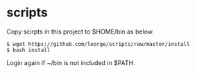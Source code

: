 # scripts
Copy scirpts in this project to $HOME/bin as below.

    $ wget https://github.com/leorge/scripts/raw/master/install
    $ bash install

Login again if ~/bin is not included in $PATH.
